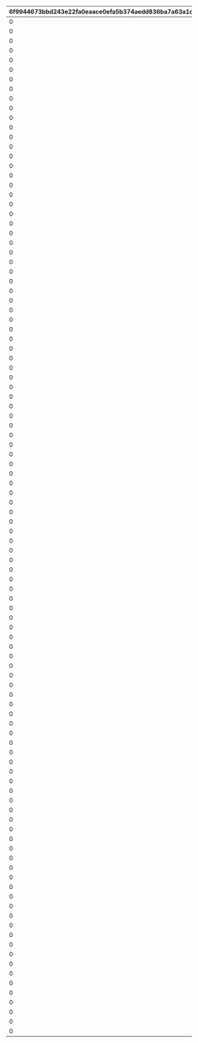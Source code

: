 |6f9944673bbd243e22fa0eaace0efa5b374aedd836ba7a63a1d88cca1b2686be|ad009e4a26220b67355c0ae2d408868c5e212988240ea1de87b7c69db1cf726d|4181b6d5706da478a3a4f4b2168eaf6b92e3c1d2ea5f5a786ce1dc3af2d62174|af0323bd08f890e8645cb80db3805c2f942e4ccca15ca8de772fd57b96eb0f92|834b81e356e653d5b57c622d3536fc508bf6227892438ad1baa6935fb589e5eb|e153bfbced1f929dfa6b57ce0768773dc1d2ae67fafd829137f2d1b028877503|c438a68fa295c1b8c2acc7e1abc3523e57d6a473ce3cf5b863734f16f0efbd81|49ece901fbb4d641c9470a6be5d2d1012e4a4d168e8603813a3bdd74a4b992a3|7d27723d0f97eae41e1b8364940b3baec01b2a8dee7346990086aa4fdaaca2f7|614ba8b011bd00528472dba3a8f491a40fc99809435812e73fd4924a6396a886|d523ea548c66aea52a1e558d0e160a9c7ed146c69122e44c1d31ba4e244cbeb9|87ef23f4ea03fd30b4dab9a2bcecc61849f4e935e71432a21868b76d4a66f3e0|07afa2030ba241f55297e1532011501f7c476bd6f9105452cec6a1fe227276e4|
| --- | --- | --- | --- | --- | --- | --- | --- | --- | --- | --- | --- | --- |
|0|10001|bgm_M33|bgm_M33|2018/03/26 15:00:00|1|2030/03/26 14:59:00|380000|0|0|380000|0|1|
|0|10002|bgm_M99|bgm_M99|2018/04/26 15:00:00|2|2030/03/26 14:59:00|380000|0|0|380000|0|1|
|0|10003|bgm_M107|bgm_M107|2018/05/25 16:00:00|3|2030/03/26 14:59:00|380000|0|0|380000|0|1|
|0|10004|bgm_M113|bgm_M113|2018/06/26 15:00:00|4|2030/03/26 14:59:00|380000|0|0|380000|0|1|
|0|10005|bgm_M121|bgm_M121|2018/07/26 15:00:00|5|2030/03/26 14:59:00|380000|0|0|380000|0|1|
|0|10006|bgm_M128|bgm_M128|2018/08/27 15:00:00|6|2030/03/26 14:59:00|380000|0|0|380000|0|1|
|0|10007|bgm_M135|bgm_M135|2018/09/26 15:00:00|7|2030/03/26 14:59:00|380000|0|0|380000|0|1|
|0|10008|bgm_M162|bgm_M162|2018/10/26 15:00:00|8|2030/03/26 14:59:00|380000|0|0|380000|0|1|
|0|10009|bgm_M171|bgm_M171|2018/11/26 15:00:00|9|2030/03/26 14:59:00|380000|0|0|380000|0|1|
|0|10010|bgm_M182|bgm_M182|2018/12/26 15:00:00|10|2030/03/26 14:59:00|380000|0|0|380000|0|1|
|0|10011|bgm_M189|bgm_M189|2019/01/25 15:00:00|11|2030/03/26 14:59:00|380000|0|0|380000|0|1|
|0|10012|bgm_M206|bgm_M206|2019/02/22 15:00:00|12|2030/03/26 14:59:00|380000|0|0|380000|0|1|
|0|10013|bgm_M215|bgm_M215|2019/03/25 15:00:00|13|2030/03/26 14:59:00|380000|0|0|380000|0|1|
|0|10014|bgm_M33|bgm_M33|2019/04/11 15:00:00|14|2030/03/26 14:59:00|380000|0|0|380000|0|1|
|0|10015|bgm_M223|bgm_M223|2019/04/24 15:00:00|15|2030/03/26 14:59:00|380000|0|0|380000|0|1|
|0|10016|bgm_M99|bgm_M99|2019/05/09 15:00:00|16|2030/03/26 14:59:00|380000|0|0|380000|0|1|
|0|10017|||2019/05/24 15:00:00|17|2030/03/26 14:59:00|380000|0|0|380000|0|1|
|0|10018|bgm_M107|bgm_M107|2019/06/10 15:00:00|18|2030/03/26 14:59:00|380000|0|0|380000|0|1|
|0|10019|bgm_M237|bgm_M237|2019/06/25 15:00:00|19|2030/03/26 14:59:00|380000|0|0|380000|0|1|
|0|10020|bgm_M113|bgm_M113|2019/07/08 15:00:00|20|2030/03/26 14:59:00|380000|0|0|380000|0|1|
|0|10021|bgm_M245|bgm_M245|2019/07/25 15:00:00|21|2030/03/26 14:59:00|380000|0|0|380000|0|1|
|0|10022|bgm_M121|bgm_M121|2019/08/08 15:00:00|22|2030/03/26 14:59:00|380000|0|0|380000|0|1|
|0|10023|bgm_M254|bgm_M254|2019/08/26 15:00:00|23|2030/03/26 14:59:00|380000|0|0|380000|0|1|
|0|10024|bgm_M128|bgm_M128|2019/09/09 15:00:00|24|2030/03/26 14:59:00|380000|0|0|380000|0|1|
|0|10025|bgm_M265_Top|bgm_M265|2019/09/24 15:00:00|25|2030/03/26 14:59:00|380000|0|0|380000|0|1|
|0|10026|bgm_M135|bgm_M135|2019/10/10 15:00:00|26|2030/03/26 14:59:00|380000|0|0|380000|0|1|
|0|10027|bgm_M273|bgm_M273|2019/10/25 15:00:00|27|2030/03/26 14:59:00|380000|0|0|380000|0|1|
|0|10028|bgm_M162|bgm_M162|2019/11/08 15:00:00|28|2030/03/26 14:59:00|380000|0|0|380000|0|1|
|0|10029|bgm_M281|bgm_M281|2019/11/25 15:00:00|29|2030/03/26 14:59:00|380000|0|0|380000|0|1|
|0|10030|bgm_M171|bgm_M171|2019/12/09 15:00:00|30|2030/03/26 14:59:00|380000|0|0|380000|0|1|
|0|10031|bgm_M294|bgm_M294|2019/12/25 15:00:00|31|2030/03/26 14:59:00|380000|0|0|380000|0|1|
|0|10032|bgm_M182|bgm_M182|2020/01/14 12:00:00|32|2030/03/26 14:59:00|380000|0|0|380000|0|1|
|0|10033|bgm_M316|bgm_M316|2020/01/24 15:00:00|33|2030/03/26 14:59:00|380000|0|0|380000|0|1|
|0|10034|bgm_M189|bgm_M189|2020/02/10 15:00:00|34|2030/03/26 14:59:00|380000|0|0|380000|0|1|
|0|10035|bgm_M330|bgm_M330|2020/02/25 15:00:00|35|2030/03/26 14:59:00|380000|0|0|380000|0|1|
|0|10036|bgm_M330|bgm_M330|2020/02/25 15:00:00|36|2030/03/26 14:59:00|380000|0|0|380000|0|1|
|0|10037|bgm_M206|bgm_M206|2020/03/12 15:00:00|37|2030/03/26 14:59:00|380000|0|0|380000|0|1|
|0|10038|bgm_M343|bgm_M343|2020/03/24 15:00:00|38|2030/03/26 14:59:00|380000|0|0|380000|0|1|
|0|10039|bgm_M215|bgm_M215|2020/04/10 12:00:00|39|2030/03/26 14:59:00|380000|0|0|380000|0|1|
|0|10040|bgm_M351|bgm_M351|2020/04/24 15:00:00|40|2030/03/26 14:59:00|380000|0|0|380000|0|1|
|0|10041|bgm_M223|bgm_M223|2020/05/10 12:00:00|41|2030/03/26 14:59:00|380000|0|0|380000|0|1|
|0|10042|bgm_M375|bgm_M375|2020/05/25 15:00:00|42|2030/03/26 14:59:00|380000|0|0|380000|0|1|
|0|10043|bgm_M237|bgm_M237|2020/06/08 18:00:00|43|2030/03/26 14:59:00|380000|0|0|380000|0|1|
|0|10044|bgm_M380A|bgm_M380A|2020/06/24 15:00:00|44|2030/03/26 14:59:00|380000|0|0|380000|0|1|
|0|10046|bgm_M393|bgm_M393|2020/07/25 12:00:00|45|2030/03/26 14:59:00|380000|0|0|380000|0|1|
|0|10045|bgm_M245|bgm_M245|2020/07/09 15:00:00|46|2030/03/26 14:59:00|380000|0|0|380000|0|1|
|0|10047|bgm_M254|bgm_M254|2020/08/09 15:00:00|47|2030/03/26 14:59:00|380000|0|0|380000|0|1|
|0|10048|bgm_M403|bgm_M403|2020/08/24 12:00:00|48|2030/03/26 14:59:00|380000|0|0|380000|0|1|
|0|10049|bgm_M265_Top|bgm_M265|2020/09/14 15:00:00|49|2030/03/26 14:59:00|380000|0|0|380000|0|1|
|0|10050|bgm_M413|bgm_M413|2020/09/25 15:00:00|50|2030/03/26 14:59:00|380000|0|0|380000|0|1|
|0|10052|bgm_M421|bgm_M421|2020/10/26 12:00:00|52|2030/03/26 14:59:00|380000|0|0|380000|0|1|
|0|10053|0|0|2020/11/06|53|2030/03/26 14:59:00|380000|0|0|380000|0|1|
|0|10054|bgm_M426|bgm_M426|2020/11/25 15:00:00|54|2030/03/26 14:59:00|380000|0|0|380000|0|1|
|0|10056|bgm_M435|bgm_M435|2020/12/25 15:00:00|56|2030/03/26 14:59:00|380000|0|0|380000|0|1|
|0|10058|bgm_M442A|bgm_M442A|2021/01/25 15:00:00|58|2030/03/26 14:59:00|380000|0|0|380000|0|1|
|0|10059|bgm_M442B|bgm_M442B|2021/01/25 15:00:00|59|2030/03/26 14:59:00|380000|0|0|380000|0|1|
|0|10061|bgm_M451|bgm_M451|2021/02/25 15:00:00|61|2030/03/26 14:59:00|380000|0|0|380000|0|1|
|0|10064|bgm_M457|bgm_M457|2021/03/25 15:00:00|64|2030/03/26 14:59:00|380000|0|0|380000|0|1|
|0|10066|bgm_M467|bgm_M467|2021/04/26 15:00:00|66|2030/03/26 14:59:00|380000|0|0|380000|0|1|
|0|10068|bgm_M478_Lofi|bgm_M478|2021/05/25 15:00:00|68|2030/03/26 14:59:00|380000|0|0|380000|0|1|
|0|10070|bgm_M486|bgm_M486|2021/06/24 15:00:00|70|2030/03/26 14:59:00|380000|0|0|380000|0|1|
|0|10072|bgm_M496|bgm_M496|2021/07/26 15:00:00|72|2030/03/26 14:59:00|380000|0|0|380000|0|1|
|0|10074|bgm_M508|bgm_M508|2021/08/26 15:00:00|74|2030/03/26 14:59:00|380000|0|0|380000|0|1|
|0|10076|bgm_M520|bgm_M520|2021/09/24 15:00:00|76|2030/03/26 14:59:00|380000|0|0|380000|0|1|
|0|10078|bgm_M527|bgm_M527|2021/10/25 18:30:00|78|2030/03/26 14:59:00|380000|0|0|380000|0|1|
|0|10080|bgm_M536|bgm_M536|2021/11/24 15:00:00|80|2030/03/26 14:59:00|380000|0|0|380000|0|1|
|0|10082|bgm_M543|bgm_M543|2021/12/27 18:30:00|82|2030/03/26 14:59:00|380000|0|0|380000|0|1|
|0|10084|bgm_M552|bgm_M552|2022/01/25 15:00:00|84|2030/03/26 14:59:00|380000|0|0|380000|0|1|
|0|10085|bgm_M553|bgm_M553|2022/01/25 15:00:00|85|2030/03/26 14:59:00|380000|0|0|380000|0|1|
|0|10088|bgm_M565|bgm_M565|2022/02/24 15:00:00|88|2030/03/26 14:59:00|380000|0|0|380000|0|1|
|0|10090|bgm_M574|bgm_M574|2022/03/24 15:00:00|90|2030/03/26 14:59:00|380000|0|0|380000|0|1|
|0|10092|bgm_M582|bgm_M582|2022/04/25 15:00:00|92|2030/03/26 14:59:00|380000|0|0|380000|0|1|
|0|10094|bgm_M595|bgm_M595|2022/05/25 15:00:00|94|2030/03/26 14:59:00|380000|0|0|380000|0|1|
|0|10096|bgm_M601|bgm_M601|2022/06/24 15:00:00|96|2030/03/26 14:59:00|380000|0|0|380000|0|1|
|0|10098|bgm_M608|bgm_M608|2022/07/25 15:00:00|98|2030/03/26 14:59:00|380000|0|0|380000|0|1|
|0|10100|bgm_M618|bgm_M618|2022/08/26 15:00:00|100|2030/03/26 14:59:00|380000|0|0|380000|0|1|
|0|10102|bgm_M623|bgm_M623|2022/09/22 15:00:00|102|2030/03/26 14:59:00|380000|0|0|380000|0|1|
|0|10104|bgm_M630|bgm_M630|2022/10/25 15:00:00|104|2030/03/26 14:59:00|380000|0|0|380000|0|1|
|0|10106|bgm_M638|bgm_M638|2022/11/24 15:00:00|106|2030/03/26 14:59:00|380000|0|0|380000|0|1|
|0|10108|bgm_M647|bgm_M647|2022/12/27 15:00:00|108|2030/03/26 14:59:00|380000|0|0|380000|0|1|
|0|10110|bgm_M659|bgm_M659|2023/01/24 15:00:00|110|2030/03/26 14:59:00|380000|0|0|380000|0|1|
|0|10111|bgm_M660|bgm_M660|2023/01/24 15:00:00|111|2030/03/26 14:59:00|380000|0|0|380000|0|1|
|0|10114|bgm_M668|bgm_M668|2023/02/24 15:00:00|114|2030/03/26 14:59:00|380000|0|0|380000|0|1|
|0|10116|bgm_MC017|bgm_MC017|2023/03/23 15:00:00|116|2030/03/26 14:59:00|380000|0|0|380000|0|1|
|0|10118|bgm_MC026|bgm_MC026|2023/04/24 19:00:00|118|2030/03/26 14:59:00|380000|0|0|380000|0|1|
|0|10120|bgm_MC036|bgm_MC036|2023/05/26 15:00:00|120|2030/03/26 14:59:00|380000|0|0|380000|0|1|
|0|10122|bgm_MC046|bgm_MC046|2023/06/23 15:00:00|122|2030/03/26 14:59:00|380000|0|0|380000|0|1|
|0|10124|bgm_MC056|bgm_MC056|2023/07/25 15:00:00|124|2030/03/26 14:59:00|380000|0|0|380000|0|1|
|0|10126|bgm_MC063|bgm_MC063|2023/08/25 15:00:00|126|2030/03/26 14:59:00|380000|0|0|380000|0|1|
|0|10128|bgm_MC075|bgm_MC075|2023/09/26 15:00:00|128|2030/03/26 14:59:00|380000|0|0|380000|0|1|
|0|10130|bgm_MC082|bgm_MC082|2023/10/23 15:00:00|130|2030/03/26 14:59:00|380000|0|0|380000|0|1|
|0|10132|bgm_MC091|bgm_MC091|2023/11/24 15:00:00|132|2030/03/26 14:59:00|380000|0|0|380000|0|1|
|0|10134|bgm_MC099|bgm_MC099|2023/12/27 15:00:00|134|2030/03/26 14:59:00|380000|0|0|380000|0|1|
|0|10136|bgm_MC110|bgm_MC110|2024/01/26 15:00:00|136|2030/03/26 14:59:00|380000|0|0|380000|0|1|
|0|10137|bgm_MC111|bgm_MC111|2024/01/26 15:00:00|137|2030/03/26 14:59:00|380000|0|0|380000|0|1|
|0|10140|bgm_MC124|bgm_MC124|2024/02/24 15:00:00|140|2030/03/26 14:59:00|380000|0|0|380000|0|1|
|0|10142|bgm_MC136|bgm_MC136|2024/03/26 15:00:00|142|2030/03/26 14:59:00|380000|0|0|380000|0|1|
|0|10144|bgm_MC143|bgm_MC143|2024/04/27 21:00:00|144|2030/03/26 14:59:00|380000|0|0|380000|0|1|
|0|10146|bgm_MC147|bgm_MC147|2024/05/23 15:00:00|146|2030/03/26 14:59:00|380000|0|0|380000|0|1|
|0|10148|bgm_MC156|bgm_MC156|2024/06/30 12:00:00|148|2030/03/26 14:59:00|380000|0|0|380000|0|1|
|0|10150|bgm_MC162|bgm_MC162|2024/07/26 15:00:00|150|2030/03/26 14:59:00|380000|0|0|380000|0|1|
|0|10152|bgm_MC172_TitleCall|bgm_MC172|2024/08/26 18:00:00|152|2030/03/26 14:59:00|380000|0|0|380000|0|1|
|0|10154|bgm_MC186|bgm_MC186|2024/09/25 15:00:00|154|2030/03/26 14:59:00|380000|0|0|380000|0|1|
|0|10156|bgm_MC194|bgm_MC194|2024/10/25 17:00:00|156|2030/03/26 14:59:00|380000|0|0|380000|0|1|
|0|10158|bgm_MC213|bgm_MC213|2024/11/30 12:00:00|158|2030/03/26 14:59:00|380000|0|0|380000|0|1|
|0|10160|bgm_MC215B|bgm_MC215B|2024/12/26 21:00:00|160|2030/03/26 14:59:00|380000|0|0|380000|0|1|